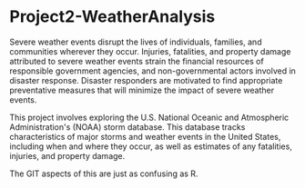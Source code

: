 Project2-WeatherAnalysis
========================

Severe weather events disrupt the lives of individuals, families, and communities wherever they occur.  Injuries, fatalities, and property damage attributed to severe weather events strain the financial resources of responsible government agencies, and non-governmental actors involved in disaster response.  Disaster responders are motivated to find appropriate preventative measures that will minimize the impact of severe weather events.

This project involves exploring the U.S. National Oceanic and Atmospheric Administration's (NOAA) storm database. This database tracks characteristics of major storms and weather events in the United States, including when and where they occur, as well as estimates of any fatalities, injuries, and property damage.

The GIT aspects of this are just as confusing as R.


